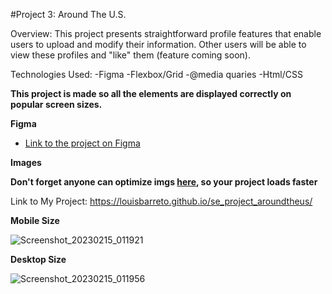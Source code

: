 #Project 3: Around The U.S.

Overview: This project presents straightforward profile features that enable users to upload and modify their information. Other users will be able to view these profiles and "like" them (feature coming soon).

Technologies Used:
-Figma
-Flexbox/Grid
-@media quaries
-Html/CSS

**This project is made so all the elements are displayed correctly on popular screen sizes.**

**Figma**

- [Link to the project on Figma](https://www.figma.com/file/ii4xxsJ0ghevUOcssTlHZv/Sprint-3%3A-Around-the-US?node-id=0%3A1)

**Images**

**Don't forget anyone can optimize imgs [here](https://tinypng.com/), so your project loads faster**

Link to My Project: https://louisbarreto.github.io/se_project_aroundtheus/

**Mobile Size**

![Screenshot_20230215_011921](https://user-images.githubusercontent.com/101958848/219264304-73251caa-2aba-4c54-8b16-7c7e2686c438.png)

**Desktop Size**

![Screenshot_20230215_011956](https://user-images.githubusercontent.com/101958848/219264405-1e8b8950-021c-4529-8e40-b5f9f407c56b.png)
